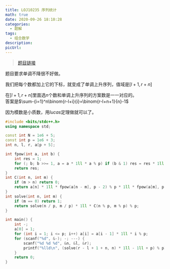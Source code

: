 ```yaml
---
title: LOJ10235 序列统计
math: true
date: 2020-09-26 18:10:28
categories: 
  - 题解
tags: 
  - 组合数学
description: 
picUrl: 
---
```



>[题目链接](https://loj.ac/problem/10235)  

题目要求单调不降很不好做。  
<!--more-->
我们把每个数都加上它的下标，就变成了单调上升序列，值域是$[l+1,r+n]$  

在$[l+1,r+n]$里面选$n$个数和单调上升序列的方案数是一一对应的。  
答案是$\sum-{i=1}^n\binom{r-l+i}{i}=\binom{r-l+n+1}{n}-1$  

因为模数是小质数，用$lucas$定理做就可以了。  

```cpp
#include <bits/stdc++.h>
using namespace std;

const int N = 1e6 + 5;
const int p = 1e6 + 3;
int n, l, r, a[p + 5];

int fpow(int a, int b) {
	int res = 1;
	for (; b; b >>= 1, a = a * 1ll * a % p) if (b & 1) res = res * 1ll * a % p;
	return res;
}
int C(int n, int m) {
	if (m > n) return 0;
	return a[n] * 1ll * fpow(a[n - m], p - 2) % p * 1ll * fpow(a[m], p - 2) % p;
}
int solve(int n, int m) {
	if (m == 0) return 1;
    return solve(n / p, m / p) * 1ll * C(n % p, m % p) % p;
}

int main() {
    int -;
	a[0] = 1;
	for (int i = 1; i <= p; i++) a[i] = a[i - 1] * 1ll * i % p;
	for (scanf("%d", &-); -; ---) {
        scanf("%d %d %d", &n, &l, &r);
		printf("%lld\n", (solve(r - l + 1 + n, n) * 1ll - 1ll + p) % p);
	}
	return 0;
}
```
```